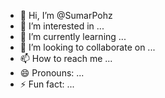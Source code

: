 - 👋 Hi, I’m @SumarPohz
- 👀 I’m interested in ...
- 🌱 I’m currently learning ...
- 💞️ I’m looking to collaborate on ...
- 📫 How to reach me ...
- 😄 Pronouns: ...
- ⚡ Fun fact: ...

<!---
SumarPohz/SumarPohz is a ✨ special ✨ repository because its `README.md` (this file) appears on your GitHub profile.
You can click the Preview link to take a look at your changes.
--->
